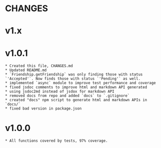 CHANGES
=======

# v1.x

# v1.0.1

    * Created this file, CHANGES.md
    * Updated README.md
    * `Friendship.getFriendship` was only finding those with status `'Accepted'`. Now finds those with status `'Pending'` as well.
    * implemented `async` module to improve test performance and coverage
    * fixed jsdoc comments to improve html and markdown API generated
    * using jsdoc2md instead of jsdox for markdown API
    * removed docs from repo and added `docs` to `.gitignore`
    * created "docs" npm script to generate html and markdown APIs in `docs/`
    * fixed bad version in package.json 

# v1.0.0

    * All functions covered by tests, 97% coverage.

